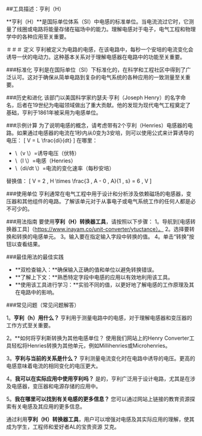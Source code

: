 ##工具描述：亨利（H）

**亨利（H）**是国际单位体系（SI）中电感的标准单位。当电流流过它时，它测量了线圈或电路将能量存储在磁场中的能力。理解电感对于电子，电气工程和物理学中的各种应用至关重要。

＃＃＃ 定义
亨利被定义为电路的电感，在该电路中，每秒一个安培的电流变化会诱导一伏的电动力。这种基本关系对于理解电感器在电路中的功能至关重要。

###标准化
亨利是在国际单位（SI）下标准化的，在科学和工程社区中得到了广泛认可。这对于确保从简单电路到复杂的电气系统的各种应用的一致测量至关重要。

###历史和进化
该部门以美国科学家约瑟夫·亨利（Joseph Henry）的名字命名，后者在19世纪为电磁领域做出了重大贡献。他的发现为现代电气工程奠定了基础，亨利于1861年被采用为电感单位。

###示例计算
为了说明电感的概念，请考虑带有2个亨利（Henries）电感器的电路。如果通过电感器的电流在1秒内从0变为3安培，则可以使用公式来计算诱导的电压：
\[ V = L \frac{di}{dt} \]
在哪里：
-  \（v \）=诱导电压（伏特）
-  \（l \）=电感（Henries）
-  \（di/dt \）=电流的变化速率（每秒安培）

替换值：
\[ V = 2 \, H \times \frac{3 \, A - 0 \, A}{1 \, s} = 6 \, V \]

###使用单位
亨利通常在电气工程中用于设计和分析涉及依赖磁场的电感器，变压器和其他组件的电路。了解该单元对于从事电子或电气系统工作的任何人都是必不可少的。

###用法指南
要使用**亨利（H）转换器工具**，请按照以下步骤：
1。导航到[电感转换器工具]（https://www.inayam.co/unit-converter/ytuctance）。
2。选择要转换和转换的电感单元。
3。输入要在指定输入字段中转换的值。
4。单击“转换”按钮以查看结果。

###最佳用法的最佳实践
-  **双检查输入：**确保输入正确的值和单位以避免转换错误。
-  **了解上下文：**熟悉特定字段中电感的应用以有效地利用该工具。
-  **使用该工具进行学习：**实验不同的值，以更好地了解电感的工作原理及其在电路中的影响。

###常见问题（常见问题解答）

1。**亨利（h）用什么？**
亨利用于测量电路中的电感，对于理解电感器和变压器的工作方式至关重要。

2。**如何将亨利斯转换为其他电感单位？
使用我们网站上的Henry Converter工具轻松将Henries转换为其他单元，例如Millihenries或Microhenries。

3。**亨利与当前的关系是什么？**
亨利测量电流变化时在电路中诱导的电压。更高的电感意味着电流的相同变化的电压更大。

4。**我可以在实际应用中使用亨利吗？**
是的，亨利广泛用于设计电路，尤其是在涉及电感器，变压器和电源存储的应用中。

5。**我在哪里可以找到有关电感的更多信息？**
您可以通过网站上链接的教育资源探索有关电感及其应用的更多信息。

通过利用**亨利（H）转换器工具**，用户可以增强对电感及其实际应用的理解，使其成为学生，工程师和爱好者AL的宝贵资源 艾克。